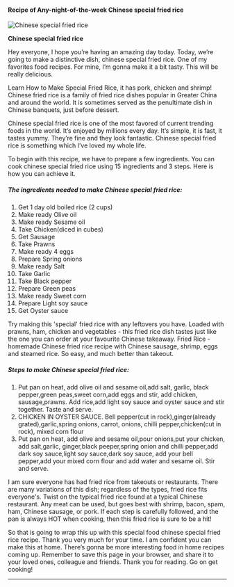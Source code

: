             

#### Recipe of Any-night-of-the-week Chinese special fried rice

![Chinese special fried rice](https://img-global.cpcdn.com/recipes/8359764b6668dcd4/751x532cq70/chinese-special-fried-rice-recipe-main-photo.jpg)

**Chinese special fried rice**

Hey everyone, I hope you’re having an amazing day today. Today, we’re going to make a distinctive dish, chinese special fried rice. One of my favorites food recipes. For mine, I’m gonna make it a bit tasty. This will be really delicious.

Learn How to Make Special Fried Rice, it has pork, chicken and shrimp! Chinese fried rice is a family of fried rice dishes popular in Greater China and around the world. It is sometimes served as the penultimate dish in Chinese banquets, just before dessert.

Chinese special fried rice is one of the most favored of current trending foods in the world. It’s enjoyed by millions every day. It’s simple, it is fast, it tastes yummy. They’re fine and they look fantastic. Chinese special fried rice is something which I’ve loved my whole life.

To begin with this recipe, we have to prepare a few ingredients. You can cook chinese special fried rice using 15 ingredients and 3 steps. Here is how you can achieve it.

##### The ingredients needed to make Chinese special fried rice:

1.  Get 1 day old boiled rice (2 cups)
2.  Make ready Olive oil
3.  Make ready Sesame oil
4.  Take Chicken(diced in cubes)
5.  Get Sausage
6.  Take Prawns
7.  Make ready 4 eggs
8.  Prepare Spring onions
9.  Make ready Salt
10.  Take Garlic
11.  Take Black pepper
12.  Prepare Green peas
13.  Make ready Sweet corn
14.  Prepare Light soy sauce
15.  Get Oyster sauce

Try making this 'special' fried rice with any leftovers you have. Loaded with prawns, ham, chicken and vegetables - this fried rice dish tastes just like the one you can order at your favourite Chinese takeaway. Fried Rice - homemade Chinese fried rice recipe with Chinese sausage, shrimp, eggs and steamed rice. So easy, and much better than takeout.

##### Steps to make Chinese special fried rice:

1.  Put pan on heat, add olive oil and sesame oil,add salt, garlic, black pepper,green peas,sweet corn,add eggs and stir, add chicken, sausage,prawns. Add rice,add light soy sauce and oyster sauce and stir together. Taste and serve.
2.  CHICKEN IN OYSTER SAUCE. Bell pepper(cut in rock),ginger(already grated),garlic,spring onions, carrot, onions, chilli pepper,chicken(cut in rock), mixed corn flour
3.  Put pan on heat, add olive and sesame oil,pour onions,put your chicken, add salt,garlic, ginger,black peeper,spring onion and chilli pepper,add dark soy sauce,light soy sauce,dark soy sauce, add your bell pepper,add your mixed corn flour and add water and sesame oil. Stir and serve.

I am sure everyone has had fried rice from takeouts or restaurants. There are many variations of this dish; regardless of the types, fried rice fits everyone's. Twist on the typical fried rice found at a typical Chinese restaurant. Any meat can be used, but goes best with shrimp, bacon, spam, ham, Chinese sausage, or pork. If each step is carefully followed, and the pan is always HOT when cooking, then this fried rice is sure to be a hit!

So that is going to wrap this up with this special food chinese special fried rice recipe. Thank you very much for your time. I am confident you can make this at home. There’s gonna be more interesting food in home recipes coming up. Remember to save this page in your browser, and share it to your loved ones, colleague and friends. Thank you for reading. Go on get cooking!

* * *